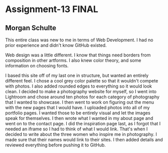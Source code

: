 # Assignment-13 FINAL
## Morgan Schulte

This entire class was new to me in terms of Web Development. I had no prior experience and didn't know GitHub existed.

Web design was a little different. I know that things need borders from composition in other artforms. I also knew color theory, and some information on choosing fonts.

I based this site off of my last one in structure, but wanted an entirely different feel. I chose a cool grey color palette so that it wouldn't compete with photos. I also added rounded edges to everything so it would look clean. I decided to make a photography website for myself, so I went into Lightroom and chose around ten photos for each category of photography that I wanted to showcase. I then went to work on figuring out the menu with the new pages that I would have. I uploaded photos into all of my portfolio pages. I wanted those to be entirely visual and let the images speak for themselves. I then wrote what I wanted in my about page and went on to the contact page. I did the inspiration page last, as I forgot that I needed an iframe so I had to think of what I would link. That's when I decided to write about the three women who inspire me in photography. I made sure that their names would link to their sites. I then added details and reviewed everything before pushing it to GitHub. 
